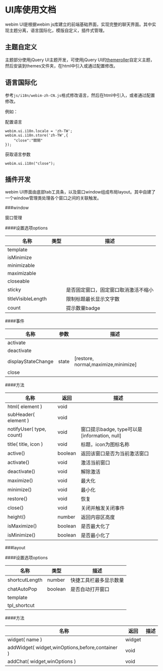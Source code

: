 UI库使用文档
==========================

webim UI是根据webim js库建立的前端基础界面，实现完整的聊天界面。其中实现主题分离，语言国际化，模版自定义，插件式管理。


主题自定义
-------------------------

主题部分使用jQuery UI主题开发，可使用jQuery UI的[themeroller](http://jqueryui.com/themeroller/)自定义主题，然后安装到themes文件夹，在html中引入或通过配置修改。


语言国际化
-------------------------

参考`js/i18n/webim-zh-CN.js`格式修改语言，然后在html中引入，或者通过配置修改。

例如：

配置语言

	webim.ui.i18n.locale = 'zh-TW';
	webim.ui.i18n.store('zh-TW',{
	    "close":"關閉"
	});

获取语言参数

	webim.ui.i18n("close");


插件开发
-------------------------

webim UI界面由底部tab工具条，以及窗口window组成布局layout。其中自建了一个window管理类处理各个窗口之间的关联触发。



###window

窗口管理

####设置选项options

名称			|类型		|描述
------------------------|---------------|------------
template		|		|
isMinimize		|		|
minimizable		|		|
maximizable		|		|
closeable		|		|
sticky			|		|是否固定窗口，固定窗口取消激活不缩小
titleVisibleLength	|		|限制标题最长显示文字数
count			|		|提示数量badge



####事件

名称			|参数		|描述
------------------------|---------------|------------
activate		|		|
deactivate		|		|
displayStateChange	|state		|[restore, normal,maximize,minimize]
close			|		|

####方法

名称			|返回		|描述
------------------------|---------------|------------
html( element )		|void		|
subHeader( element )	|void		|
notifyUser( type, count)|void		|窗口提示badge, type可以是[information, null]
title( title, icon )	|void		|标题，icon为图标名称
active()		|boolean	|返回该窗口是否为当前激活窗口
activate()		|void		|激活当前窗口
deactivate()		|void		|解除激活
maximize()		|void		|最大化
minimize()		|void		|最小化
restore()		|void		|恢复
close()			|void		|关闭并触发关闭事件
height()		|number		|返回内容区高度
isMaximize()		|boolean	|是否最大化了
isMinimize()		|boolean	|是否最小化了


###layout


####设置选项options

名称			|类型		|描述
------------------------|---------------|------------
shortcutLength		|number		|快捷工具栏最多显示数量
chatAutoPop		|boolean	|是否自动打开窗口
template		|		|
tpl\_shortcut		|		|



####方法

名称						|返回		|描述
------------------------------------------------|---------------|------------
widget( name )					|widget		|
addWidget( widget,winOptions,before,container )	|void		|
addChat( widget,winOptions )			|void		|



